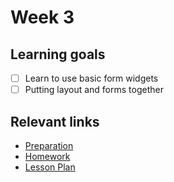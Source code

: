 # Week 3

## Learning goals
- [ ] Learn to use basic form widgets
- [ ] Putting layout and forms together

## Relevant links
* [Preparation](preparation.md)
* [Homework](homework.md)
* [Lesson Plan](https://github.com/HackYourFuture-CPH/HTML-CSS/blob/master/Week3/lesson-plan.md)
